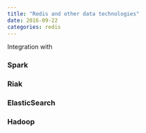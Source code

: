 ```yaml
---
title: "Redis and other data technologies"
date: 2016-09-22
categories: redis
---
```


Integration with

### Spark

### Riak

### ElasticSearch

### Hadoop
